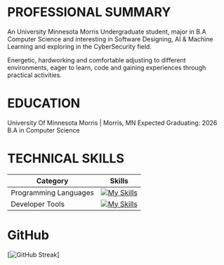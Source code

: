 # PROFESSIONAL SUMMARY

An University Minnesota Morris Undergraduate student, major in B.A Computer Science and interesting in Software Designing, AI & Machine Learning and exploring in the CyberSecurity field.

Energetic, hardworking and comfortable adjusting to different environments, eager to learn, code and gaining experiences through practical activities.

# EDUCATION
University Of Minnesota Morris | Morris, MN                                                     Expected Graduating: 2026
B.A in Computer Science

# TECHNICAL SKILLS

| Category              | Skills                                                                                                                                                       |
|-----------------------|--------------------------------------------------------------------------------------------------------------------------------------------------------------|
| Programming Languages | [![My Skills](https://skillicons.dev/icons?i=java,py,ts,js,html,css,figma&theme=light)](https://skillicons.dev)                                             |
| Developer Tools       | [![My Skills](https://skillicons.dev/icons?i=vscode,pycharm,angular,git,github&theme=light)](https://skillicons.dev)                                         |

# GitHub

[![GitHub Streak](http://github-readme-streak-stats.herokuapp.com?user=AndrewLam288&theme=dark&background=000000)]
